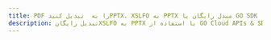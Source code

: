 ---title: PDF را به  تبدیل کنیدPPTX، XSLFO به PPTX مبدل رایگان یا GO SDKdescription: تبدیل رایگانXSLFO به PPTX با استفاده از GO Cloud APIs & SDK همچنین اسناد PDF را در Cloud ایجاد، ویرایش و رندر کنید.---